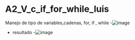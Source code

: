 # A2_V_c_if_for_while_luis
Manejo de tipo de variables,cadenas, for, if , while
-![image](https://github.com/user-attachments/assets/1d14062f-ca2f-4ce8-ac28-b2102576c229)
- resultado
-![image](https://github.com/user-attachments/assets/87a5d0c0-0d88-47bb-b5ed-b47ec410a230)
